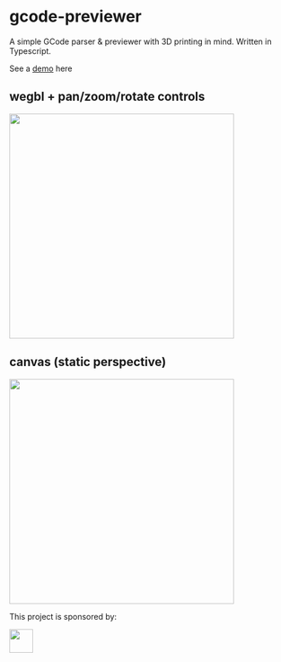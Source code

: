 # gcode-previewer
A simple GCode parser & previewer with 3D printing in mind. Written in Typescript. 

See a [demo](https://gcode-preview.web.app/) here

## wegbl + pan/zoom/rotate controls
<img src="https://user-images.githubusercontent.com/461650/69015936-812bd080-0999-11ea-94fc-67c63bf128af.png" width=400 />

## canvas (static perspective)
<img src="https://user-images.githubusercontent.com/461650/67150833-f9c93f80-f2bc-11e9-9887-3c721cf7bfa5.png" width=400 />


This project is sponsored by:

<img width=42 src="http://logo.q42.com/q42-logo.svg" />
